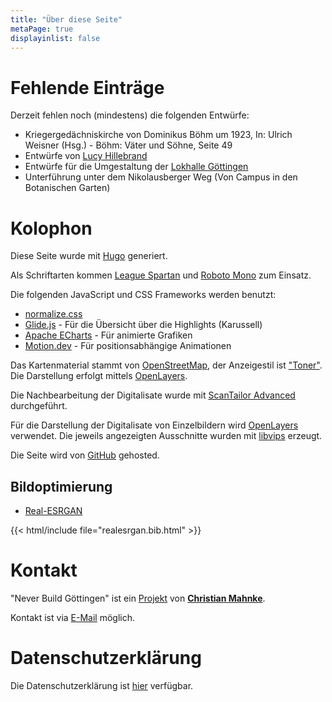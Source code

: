 ```yaml
---
title: "Über diese Seite"
metaPage: true
displayinlist: false
---
```


# Fehlende Einträge

Derzeit fehlen noch (mindestens) die folgenden Entwürfe:
* Kriegergedächniskirche von Dominikus Böhm um 1923, In: Ulrich Weisner (Hsg.) - Böhm: Väter und Söhne, Seite 49
* Entwürfe von [Lucy Hillebrand](https://de.wikipedia.org/wiki/Lucy_Hillebrand)
* Entwürfe für die Umgestaltung der [Lokhalle Göttingen](https://de.wikipedia.org/wiki/Lokhalle_G%C3%B6ttingen)
* Unterführung unter dem Nikolausberger Weg (Von Campus in den Botanischen Garten)

# Kolophon

Diese Seite wurde mit [Hugo](https://gohugo.io/) generiert.

Als Schriftarten kommen [League Spartan](https://github.com/theleagueof/league-spartan) und [Roboto Mono](https://github.com/googlefonts/roboto-3-classic) zum Einsatz.

Die folgenden JavaScript und CSS Frameworks werden benutzt:
* [normalize.css](https://necolas.github.io/normalize.css/)
* [Glide.js](https://glidejs.com/) - Für die Übersicht über die Highlights (Karussell)
* [Apache ECharts](https://echarts.apache.org/) - Für animierte Grafiken
* [Motion.dev](https://motion.dev/) - Für positionsabhängige Animationen

Das Kartenmaterial stammt von [OpenStreetMap](https://www.openstreetmap.org/#map=13/51.53544/9.92340), der Anzeigestil ist ["Toner"](https://github.com/openmaptiles/maptiler-toner-gl-style). Die Darstellung erfolgt mittels [OpenLayers](https://openlayers.org/).

Die Nachbearbeitung der Digitalisate wurde mit [ScanTailor Advanced](https://github.com/4lex4/scantailor-advanced) durchgeführt.

Für die Darstellung der Digitalisate von Einzelbildern wird [OpenLayers](https://openlayers.org/) verwendet. Die jeweils angezeigten Ausschnitte wurden mit [libvips](https://libvips.github.io/libvips/) erzeugt.

Die Seite wird von [GitHub](https://github.com/) gehosted.

## Bildoptimierung

* [Real-ESRGAN](https://github.com/xinntao/Real-ESRGAN)

{{< html/include file="realesrgan.bib.html" >}}

# Kontakt

"Never Build Göttingen" ist ein [Projekt](https://projektemacher.org) von **[Christian Mahnke](https://christianmahnke.de/)**.

Kontakt ist via [E-Mail](mailto:never-build@projektemacher.org) möglich.

# Datenschutzerklärung

Die Datenschutzerklärung ist [hier](/privacy) verfügbar.
